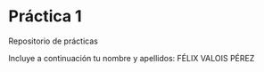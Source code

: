 # Práctica 1
Repositorio de prácticas

Incluye a continuación tu nombre y apellidos: FÉLIX VALOIS PÉREZ
